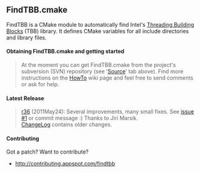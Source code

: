 ## FindTBB.cmake ##
FindTBB is a CMake module to automatically find Intel's [Threading Building Blocks](http://threadingbuildingblocks.org/) (TBB) library. It defines CMake variables for all include directories and library files.

#### Obtaining FindTBB.cmake and getting started ####
> At the moment you can get FindTBB.cmake from the project's subversion (SVN) repository (see '[Source](http://code.google.com/p/findtbb/source/checkout)' tab above). Find more instructions on the [HowTo](HowTo.md) wiki page and feel free to send comments or ask for help.

#### Latest Release ####
> [r36](https://code.google.com/p/findtbb/source/detail?r=36) (2011May24): Several improvements, many small fixes. See [issue #1](https://code.google.com/p/findtbb/issues/detail?id=#1) or commit message :) Thanks to Jiri Marsik.<br />
> [ChangeLog](http://code.google.com/p/findtbb/wiki/ChangeLog) contains older changes.

#### Contributing ####
Got a patch? Want to contribute?
  * http://contributing.appspot.com/findtbb